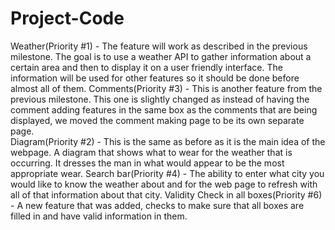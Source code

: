 # Project-Code
Weather​(Priority #1) - The feature will work as described in the previous milestone. The goal is to use a weather API to gather information about a certain area and then to display it on a user friendly interface. The information will be used for other features so it should be done before almost all of them. 
Comments​(Priority #3) - This is another feature from the previous milestone. This one is slightly changed as instead of having the comment adding features in the same box as the comments that are being displayed, we moved the comment making page to be its own separate page.  
Diagram​(Priority #2) - This is the same as before as it is the main idea of the webpage. A diagram that shows what to wear for the weather that is occurring. It dresses the man in what would appear to be the most appropriate wear.
Search bar​(Priority #4) - The ability to enter what city you would like to know the weather about and for the web page to refresh with all of that information about that city.
Validity Check in all boxes​(Priority #6) - A new feature that was added, checks to make sure that all boxes are filled in and have valid information in them. 
 
